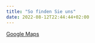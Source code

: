 ```yaml
---
title: "So finden Sie uns"
date: 2022-08-12T22:44:44+02:00
---
```


[Google Maps](https://www.google.ch/maps/place/Sonjas+Haarstyle+%2F+Make-up+Artist/@46.9328917,7.5611601,738m/data=!3m1!1e3!4m13!1m7!3m6!1s0x478e342edf32a533:0xce16060955cd2c49!2sVechigenstrasse+16,+3076+Worb!3b1!8m2!3d46.9327893!4d7.562756!3m4!1s0x478e342edf2eeab3:0xc35c85d84138e2eb!8m2!3d46.9327563!4d7.562753)
